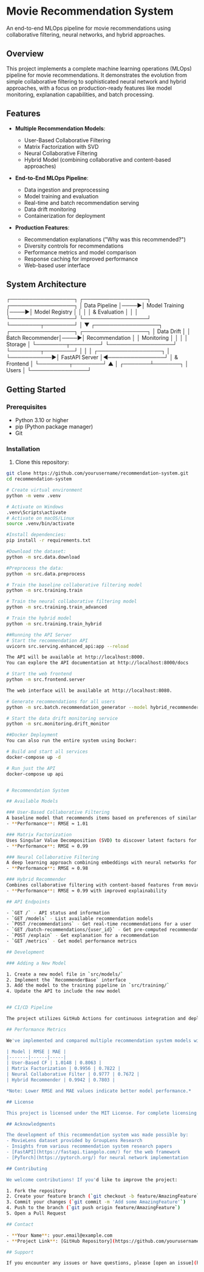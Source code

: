 # Movie Recommendation System

An end-to-end MLOps pipeline for movie recommendations using collaborative filtering, neural networks, and hybrid approaches.

## Overview

This project implements a complete machine learning operations (MLOps) pipeline for movie recommendations. It demonstrates the evolution from simple collaborative filtering to sophisticated neural network and hybrid approaches, with a focus on production-ready features like model monitoring, explanation capabilities, and batch processing.

## Features

- **Multiple Recommendation Models**:
  - User-Based Collaborative Filtering
  - Matrix Factorization with SVD
  - Neural Collaborative Filtering
  - Hybrid Model (combining collaborative and content-based approaches)

- **End-to-End MLOps Pipeline**:
  - Data ingestion and preprocessing
  - Model training and evaluation
  - Real-time and batch recommendation serving
  - Data drift monitoring
  - Containerization for deployment

- **Production Features**:
  - Recommendation explanations ("Why was this recommended?")
  - Diversity controls for recommendations
  - Performance metrics and model comparison
  - Response caching for improved performance
  - Web-based user interface

## System Architecture

┌─────────────────┐     ┌─────────────────┐     ┌─────────────────┐
│  Data Pipeline  │────▶│ Model Training  │────▶│  Model Registry │
│                 │     │   & Evaluation  │     │                 │
└─────────────────┘     └─────────────────┘     └────────┬────────┘
│
▼
┌─────────────────┐     ┌─────────────────┐     ┌─────────────────┐
│  Data Drift     │     │ Batch Recommender│────▶│  Recommendation │
│  Monitoring     │     │                 │     │     Storage     │
└────────┬────────┘     └─────────────────┘     └────────┬────────┘
│                                               │
│            ┌─────────────────┐                │
└───────────▶│  FastAPI Server │◀───────────────┘
│    & Frontend   │
└────────┬────────┘
▲
│
┌───────┴───────┐
│     Users     │
└───────────────┘

## Getting Started

### Prerequisites

- Python 3.10 or higher
- pip (Python package manager)
- Git

### Installation

1. Clone this repository:
```bash
git clone https://github.com/yourusername/recommendation-system.git
cd recommendation-system

# Create virtual environment
python -m venv .venv

# Activate on Windows
.venv\Scripts\activate
# Activate on macOS/Linux
source .venv/bin/activate

#Install dependencies:
pip install -r requirements.txt

#Download the dataset:
python -m src.data.download

#Preprocess the data:
python -m src.data.preprocess

# Train the baseline collaborative filtering model
python -m src.training.train

# Train the neural collaborative filtering model
python -m src.training.train_advanced

# Train the hybrid model
python -m src.training.train_hybrid

##Running the API Server
# Start the recommendation API
uvicorn src.serving.enhanced_api:app --reload

The API will be available at http://localhost:8000.
You can explore the API documentation at http://localhost:8000/docs

# Start the web frontend
python -m src.frontend.server

The web interface will be available at http://localhost:8080.

# Generate recommendations for all users
python -m src.batch.recommendation_generator --model hybrid_recommender --n 20

# Start the data drift monitoring service
python -m src.monitoring.drift_monitor

##Docker Deployment
You can also run the entire system using Docker:

# Build and start all services
docker-compose up -d

# Run just the API
docker-compose up api


# Recommendation System

## Available Models

### User-Based Collaborative Filtering
A baseline model that recommends items based on preferences of similar users.
- **Performance**: RMSE ≈ 1.01

### Matrix Factorization
Uses Singular Value Decomposition (SVD) to discover latent factors for users and items.
- **Performance**: RMSE ≈ 0.99

### Neural Collaborative Filtering
A deep learning approach combining embeddings with neural networks for better recommendations.
- **Performance**: RMSE ≈ 0.98

### Hybrid Recommender
Combines collaborative filtering with content-based features from movie metadata, offering better cold-start handling.
- **Performance**: RMSE ≈ 0.99 with improved explainability

## API Endpoints

- `GET /` - API status and information
- `GET /models` - List available recommendation models
- `POST /recommendations` - Get real-time recommendations for a user
- `GET /batch-recommendations/{user_id}` - Get pre-computed recommendations
- `POST /explain` - Get explanation for a recommendation
- `GET /metrics` - Get model performance metrics

## Development

### Adding a New Model

1. Create a new model file in `src/models/`
2. Implement the `RecommenderBase` interface
3. Add the model to the training pipeline in `src/training/`
4. Update the API to include the new model


## CI/CD Pipeline

The project utilizes GitHub Actions for continuous integration and deployment. Detailed workflow configurations can be found in the `.github/workflows/ci-cd.yml` file, which automates testing, building, and deployment processes.

## Performance Metrics

We've implemented and compared multiple recommendation system models with the following performance metrics:

| Model | RMSE | MAE |
|-------|------|-----|
| User-Based CF | 1.0148 | 0.8063 |
| Matrix Factorization | 0.9956 | 0.7822 |
| Neural Collaborative Filter | 0.9777 | 0.7672 |
| Hybrid Recommender | 0.9942 | 0.7803 |

*Note: Lower RMSE and MAE values indicate better model performance.*

## License

This project is licensed under the MIT License. For complete licensing details, please refer to the `LICENSE` file in the repository.

## Acknowledgments

The development of this recommendation system was made possible by:
- MovieLens dataset provided by GroupLens Research
- Insights from various recommendation system research papers
- [FastAPI](https://fastapi.tiangolo.com/) for the web framework
- [PyTorch](https://pytorch.org/) for neural network implementation

## Contributing

We welcome contributions! If you'd like to improve the project:

1. Fork the repository
2. Create your feature branch (`git checkout -b feature/AmazingFeature`)
3. Commit your changes (`git commit -m 'Add some AmazingFeature'`)
4. Push to the branch (`git push origin feature/AmazingFeature`)
5. Open a Pull Request

## Contact

- **Your Name**: your.email@example.com
- **Project Link**: [GitHub Repository](https://github.com/yourusername/recommendation-system)

## Support

If you encounter any issues or have questions, please [open an issue](https://github.com/yourusername/recommendation-system/issues) on the GitHub repository.